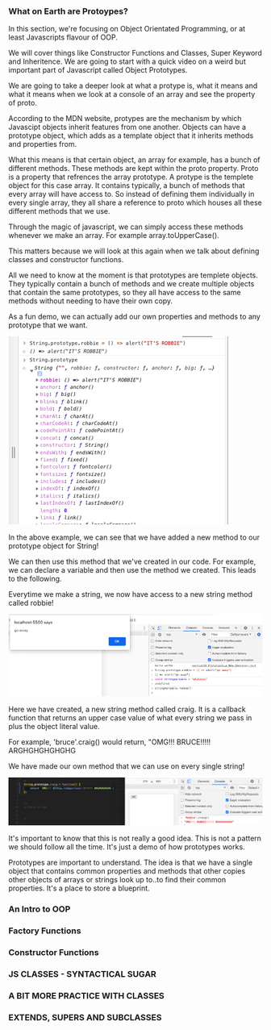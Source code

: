 
### What on Earth are Protoypes?

In this section, we're focusing on Object Orientated Programming, or at least Javascripts flavour of OOP.

We will cover things like Constructor Functions and Classes, Super Keyword and Inheritence. We are going to start with a quick video on a weird but important part of Javascript called Object Prototypes. 

We are going to take a deeper look at what a protype is, what it means and what it means when we look at a console of an array and see the property of proto.  

According to the MDN website, protypes are the mechanism by which Javascipt objects inherit features from one another. Objects can have a prototype object, which adds as a template object that it inherits methods and properties from. 

What this means is that certain object, an array for example, has a bunch of different methods. These methods are kept within the proto property. Proto is a property that refrences the array prototype. A protype is the templete object for this case array. It contains typically, a bunch of methods that every array will have access to. So instead of defining them individually in every single array, they all share a reference to proto which houses all these different methods that we use. 

Through the magic of javascript, we can simply access these methods whenever we make an array. For example array.toUpperCase(). 

This matters because we will look at this again when we talk about defining classes and constructor functions. 

All we need to know at the moment is that prototypes are templete objects. They typically contain a bunch of methods and we create multiple objects that contain the same prototypes, so they all have access to the same methods without needing to have their own copy. 

As a fun demo, we can actually add our own properties and methods to any prototype that we want. 

![images](/images/section19/robbiestring.png)

In the above example, we can see that we have added a new method to our prototype object for String!

We can then use this method that we've created in our code. For example, we can declare a variable and then use the method we created. This leads to the following. 

Everytime we make a string, we now have access to a new string method called robbie! 

![images](/images/section19/robbiestring2.png)

Here we have created, a new string method called craig. It is a callback function that returns an upper case value of what every string we pass in plus the object literal value.

For example, 'bruce'.craig() would return, "OMG!!! BRUCE!!!!! ARGHGHGHGHGHG

We have made our own method that we can use on every single string! 

![images](/images/section19/craig2.png)

It's important to know that this is not really a good idea. This is not a pattern we should follow all the time. It's just a demo of how prototypes works. 

Prototypes are important to understand. The idea is that we have a single object that contains common properties and methods that other copies other objects of arrays or strings look up to..to find their common properties. It's a place to store a blueprint. 

### An Intro to OOP 




### Factory Functions 





### Constructor Functions 




### JS CLASSES - SYNTACTICAL SUGAR 





### A BIT MORE PRACTICE WITH CLASSES 





### EXTENDS, SUPERS AND SUBCLASSES 


 